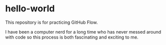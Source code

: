 # hello-world
This repository is for practicing GitHub Flow.

I have been a computer nerd for a long time who has never messed around with code so this process is both fascinating and exciting to me.
